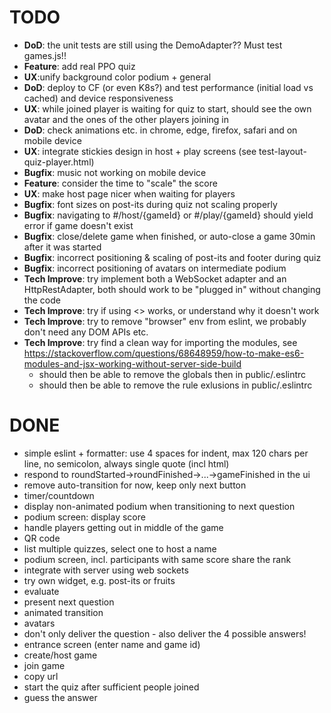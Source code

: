 # TODO
- **DoD**: the unit tests are still using the DemoAdapter?? Must test games.js!!
- **Feature**: add real PPO quiz
- **UX**:unify background color podium + general
- **DoD**: deploy to CF (or even K8s?) and test performance (initial load vs cached) and device responsiveness
- **UX**: while joined player is waiting for quiz to start, should see the own avatar and the ones of the other players joining in
- **DoD**: check animations etc. in chrome, edge, firefox, safari and on mobile device
- **UX**: integrate stickies design in host + play screens (see test-layout-quiz-player.html)
- **Bugfix**: music not working on mobile device
- **Feature**: consider the time to "scale" the score
- **UX**: make host page nicer when waiting for players
- **Bugfix**: font sizes on post-its during quiz not scaling properly
- **Bugfix**: navigating to #/host/{gameId} or #/play/{gameId} should yield error if game doesn't exist
- **Bugfix**: close/delete game when finished, or auto-close a game 30min after it was started
- **Bugfix**: incorrect positioning & scaling of post-its and footer during quiz
- **Bugfix**: incorrect positioning of avatars on intermediate podium
- **Tech Improve**: try implement both a WebSocket adapter and an HttpRestAdapter, both should work to be "plugged in" without changing the code
- **Tech Improve**: try if using <> works, or understand why it doesn't work
- **Tech Improve**: try to remove "browser" env from eslint, we probably don't need any DOM APIs etc.
- **Tech Improve**: try find a clean way for importing the modules, see https://stackoverflow.com/questions/68648959/how-to-make-es6-modules-and-jsx-working-without-server-side-build
  - should then be able to remove the globals then in public/.eslintrc
  - should then be able to remove the rule exlusions in public/.eslintrc

# DONE
- simple eslint + formatter: use 4 spaces for indent, max 120 chars per line, no semicolon, always single quote (incl html)
- respond to roundStarted->roundFinished->...->gameFinished in the ui
- remove auto-transition for now, keep only next button
- timer/countdown
- display non-animated podium when transitioning to next question
- podium screen: display score
- handle players getting out in middle of the game
- QR code
- list multiple quizzes, select one to host a name
- podium screen, incl. participants with same score share the rank
- integrate with server using web sockets
- try own widget, e.g. post-its or fruits
- evaluate
- present next question
- animated transition
- avatars
- don't only deliver the question - also deliver the 4 possible answers!
- entrance screen (enter name and game id)
- create/host game
- join game
- copy url
- start the quiz after sufficient people joined
- guess the answer
